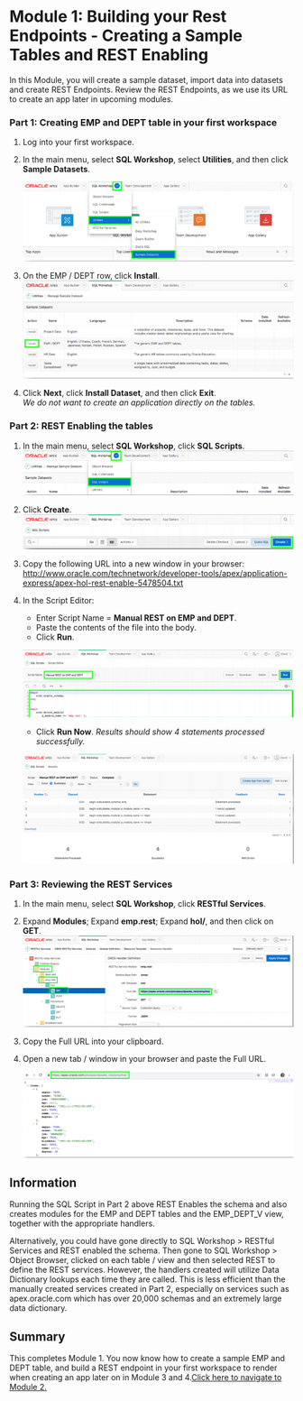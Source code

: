 # Module 1: Building your Rest Endpoints - Creating a Sample Tables and REST Enabling

In this Module, you will create a sample dataset, import data into datasets and create REST Endpoints. Review the REST Endpoints, as we use its URL to create an app later in upcoming modules.
### **Part 1**: Creating EMP and DEPT table in your first workspace

1. Log into your first workspace.
2. In the main menu, select **SQL Workshop**, select **Utilities**, and then click **Sample Datasets**.

    ![](images/1/sample-datasets.png)

3. On the EMP / DEPT row, click **Install**.  
    ![](images/1/install-emp-dept.png)
4. Click **Next**, click **Install Dataset**, and then click **Exit**.  
    *We do not want to create an application directly on the tables.*

### **Part 2**: REST Enabling the tables

1. In the main menu, select **SQL Workshop**, click **SQL Scripts**.  
    ![](images/1/select-sql-script.png)
2. Click **Create**.  
    ![](images/1/click-create.png)
3. Copy the following URL into a new window in your browser:
http://www.oracle.com/technetwork/developer-tools/apex/application-express/apex-hol-rest-enable-5478504.txt

4. In the Script Editor:
    - Enter Script Name = **Manual REST on EMP and DEPT**.
    - Paste the contents of the file into the body.
    - Click **Run**.

    ![](images/1/script-name.png)
    - Click **Run Now**.
    *Results should show 4 statements processed successfully.*

    ![](images/1/scripts-created.png)

### **Part 3**: Reviewing the REST Services

1. In the main menu, select **SQL Workshop**, click **RESTful Services**.
2. Expand **Modules**; Expand **emp.rest**; Expand **hol/**, and then click on **GET**.
    ![](images/1/copy-url.png)
3. Copy the Full URL into your clipboard.
4. Open a new tab / window in your browser and paste the Full URL.

    ![](images/1/open-url.png)

## Information
Running the SQL Script in Part 2 above REST Enables the schema and also creates modules for the EMP and DEPT tables and the EMP_DEPT_V view, together with the appropriate handlers.

Alternatively, you could have gone directly to SQL Workshop > RESTful Services and REST enabled the schema. Then gone to SQL Workshop > Object Browser, clicked on each table / view and then selected REST to define the REST services. However, the handlers created will utilize Data Dictionary lookups each time they are called. This is less efficient than the manually created services created in Part 2, especially on services such as apex.oracle.com which has over 20,000 schemas and an extremely large data dictionary.

## Summary

This completes Module 1. You now know how to create a sample EMP and DEPT table, and build a REST endpoint in your first workspace to render when creating an app later on in Module 3 and 4.[Click here to navigate to Module 2.](2-building-your-app-which-will-be-based-on-the-rest-endpoints-creating-the-app.md)